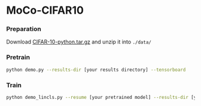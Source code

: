 # MoCo-CIFAR10
### Preparation
Download [CIFAR-10-python.tar.gz](https://www.cs.toronto.edu/~kriz/cifar-10-python.tar.gz) and unzip it into ```./data/```
### Pretrain
```bash
python demo.py --results-dir [your results directory] --tensorboard
```
### Train
```bash
python demo_lincls.py --resume [your pretrained model] --results-dir [your results directory] --tensorboard
```
